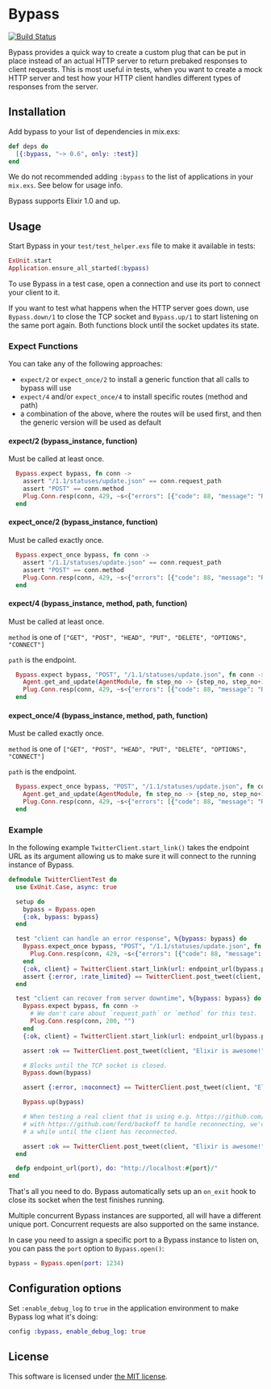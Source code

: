 # Bypass

[![Build Status](https://travis-ci.org/PSPDFKit-labs/bypass.svg?branch=master)](https://travis-ci.org/PSPDFKit-labs/bypass)

Bypass provides a quick way to create a custom plug that can be put in place instead of an actual
HTTP server to return prebaked responses to client requests. This is most useful in tests, when you
want to create a mock HTTP server and test how your HTTP client handles different types of
responses from the server.

## Installation

Add bypass to your list of dependencies in mix.exs:

```elixir
def deps do
  [{:bypass, "~> 0.6", only: :test}]
end
```

We do not recommended adding `:bypass` to the list of applications in your `mix.exs`. See below
for usage info.

Bypass supports Elixir 1.0 and up.


## Usage

Start Bypass in your `test/test_helper.exs` file to make it available in tests:

```elixir
ExUnit.start
Application.ensure_all_started(:bypass)
```

To use Bypass in a test case, open a connection and use its port to connect your client to it.

If you want to test what happens when the HTTP server goes down, use `Bypass.down/1` to close the
TCP socket and `Bypass.up/1` to start listening on the same port again. Both functions block until
the socket updates its state.

### Expect Functions

You can take any of the following approaches:
* `expect/2` or `expect_once/2` to install a generic function that all calls to bypass will use
* `expect/4` and/or `expect_once/4` to install specific routes (method and path)
* a combination of the above, where the routes will be used first, and then the generic version
  will be used as default

#### expect/2 (bypass_instance, function)

Must be called at least once.

```elixir
  Bypass.expect bypass, fn conn ->
    assert "/1.1/statuses/update.json" == conn.request_path
    assert "POST" == conn.method
    Plug.Conn.resp(conn, 429, ~s<{"errors": [{"code": 88, "message": "Rate limit exceeded"}]}>)
  end
```

#### expect_once/2 (bypass_instance, function)

Must be called exactly once.

```elixir
  Bypass.expect_once bypass, fn conn ->
    assert "/1.1/statuses/update.json" == conn.request_path
    assert "POST" == conn.method
    Plug.Conn.resp(conn, 429, ~s<{"errors": [{"code": 88, "message": "Rate limit exceeded"}]}>)
  end
```

#### expect/4 (bypass_instance, method, path, function)

Must be called at least once.

`method` is one of `["GET", "POST", "HEAD", "PUT", "DELETE", "OPTIONS", "CONNECT"]`

`path` is the endpoint.

```elixir
  Bypass.expect bypass, "POST", "/1.1/statuses/update.json", fn conn ->
    Agent.get_and_update(AgentModule, fn step_no -> {step_no, step_no+1} end)
    Plug.Conn.resp(conn, 429, ~s<{"errors": [{"code": 88, "message": "Rate limit exceeded"}]}>)
  end
```

#### expect_once/4 (bypass_instance, method, path, function)

Must be called exactly once.

`method` is one of `["GET", "POST", "HEAD", "PUT", "DELETE", "OPTIONS", "CONNECT"]`

`path` is the endpoint.

```elixir
  Bypass.expect_once bypass, "POST", "/1.1/statuses/update.json", fn conn ->
    Agent.get_and_update(AgentModule, fn step_no -> {step_no, step_no+1} end)
    Plug.Conn.resp(conn, 429, ~s<{"errors": [{"code": 88, "message": "Rate limit exceeded"}]}>)
  end
```

### Example

In the following example `TwitterClient.start_link()` takes the endpoint URL as its argument
allowing us to make sure it will connect to the running instance of Bypass.

```elixir
defmodule TwitterClientTest do
  use ExUnit.Case, async: true

  setup do
    bypass = Bypass.open
    {:ok, bypass: bypass}
  end

  test "client can handle an error response", %{bypass: bypass} do
    Bypass.expect_once bypass, "POST", "/1.1/statuses/update.json", fn conn ->
      Plug.Conn.resp(conn, 429, ~s<{"errors": [{"code": 88, "message": "Rate limit exceeded"}]}>)
    end
    {:ok, client} = TwitterClient.start_link(url: endpoint_url(bypass.port))
    assert {:error, :rate_limited} == TwitterClient.post_tweet(client, "Elixir is awesome!")
  end

  test "client can recover from server downtime", %{bypass: bypass} do
    Bypass.expect bypass, fn conn ->
      # We don't care about `request_path` or `method` for this test.
      Plug.Conn.resp(conn, 200, "")
    end
    {:ok, client} = TwitterClient.start_link(url: endpoint_url(bypass.port))

    assert :ok == TwitterClient.post_tweet(client, "Elixir is awesome!")

    # Blocks until the TCP socket is closed.
    Bypass.down(bypass)

    assert {:error, :noconnect} == TwitterClient.post_tweet(client, "Elixir is awesome!")

    Bypass.up(bypass)

    # When testing a real client that is using e.g. https://github.com/fishcakez/connection
    # with https://github.com/ferd/backoff to handle reconnecting, we'd have to loop for
    # a while until the client has reconnected.

    assert :ok == TwitterClient.post_tweet(client, "Elixir is awesome!")
  end

  defp endpoint_url(port), do: "http://localhost:#{port}/"
end
```

That's all you need to do. Bypass automatically sets up an `on_exit` hook to close its socket when
the test finishes running.

Multiple concurrent Bypass instances are supported, all will have a different unique port.  Concurrent
requests are also supported on the same instance.

In case you need to assign a specific port to a Bypass instance to listen on, you can pass the
`port` option to `Bypass.open()`:

```elixir
bypass = Bypass.open(port: 1234)
```

## Configuration options

Set `:enable_debug_log` to `true` in the application environment to make Bypass log what it's doing:

```elixir
config :bypass, enable_debug_log: true
```

## License

This software is licensed under [the MIT license](LICENSE).
